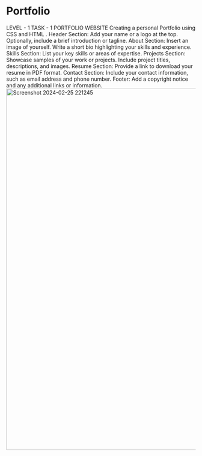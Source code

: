 # Portfolio
LEVEL - 1 TASK - 1 PORTFOLIO WEBSITE 
Creating a personal Portfolio using CSS and HTML . 
Header Section: Add your name or a logo at the top. Optionally, include a brief introduction or tagline. About Section: Insert an image of yourself. Write a short bio highlighting your skills and experience.
Skills Section: List your key skills or areas of expertise.
Projects Section: Showcase samples of your work or projects. Include project titles, descriptions, and images.
Resume Section: Provide a link to download your resume in PDF format. Contact Section: Include your contact information, such as email address and phone number.
Footer: Add a copyright notice and any additional links or information.
<img width="960" alt="Screenshot 2024-02-25 221245" src="https://github.com/gsnlmounika899/codeway_Portfolio/assets/128975492/08491176-23cd-445f-9be3-332eab6bcc3f">
